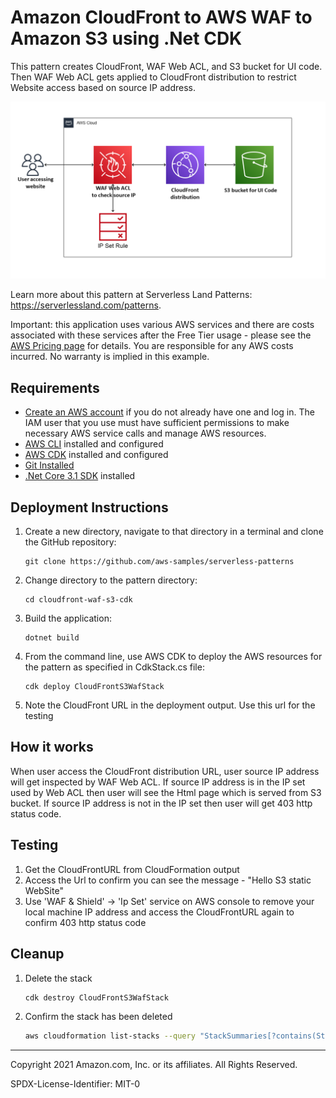 # Amazon CloudFront to AWS WAF to Amazon S3 using .Net CDK

This pattern creates CloudFront, WAF Web ACL, and S3 bucket for UI code. Then WAF Web ACL gets applied to CloudFront distribution to restrict Website access based on source IP address.

![Architecture](CloudFront-WAF-S3.png)

Learn more about this pattern at Serverless Land Patterns: https://serverlessland.com/patterns.

Important: this application uses various AWS services and there are costs associated with these services after the Free Tier usage - please see the [AWS Pricing page](https://aws.amazon.com/pricing/) for details. You are responsible for any AWS costs incurred. No warranty is implied in this example.

## Requirements

* [Create an AWS account](https://portal.aws.amazon.com/gp/aws/developer/registration/index.html) if you do not already have one and log in. The IAM user that you use must have sufficient permissions to make necessary AWS service calls and manage AWS resources.
* [AWS CLI](https://docs.aws.amazon.com/cli/latest/userguide/install-cliv2.html) installed and configured
* [AWS CDK](https://docs.aws.amazon.com/cdk/v2/guide/cli.html) installed and configured 
* [Git Installed](https://git-scm.com/book/en/v2/Getting-Started-Installing-Git)
* [.Net Core 3.1 SDK](https://dotnet.microsoft.com/en-us/download/dotnet/3.1) installed

## Deployment Instructions

1. Create a new directory, navigate to that directory in a terminal and clone the GitHub repository:
    ``` 
    git clone https://github.com/aws-samples/serverless-patterns
    ```
1. Change directory to the pattern directory:
    ```
    cd cloudfront-waf-s3-cdk
    ```
1. Build the application:
    ```
    dotnet build
    ```
1. From the command line, use AWS CDK to deploy the AWS resources for the pattern as specified in CdkStack.cs file:
    ```
    cdk deploy CloudFrontS3WafStack
    ```
1. Note the CloudFront URL in the deployment output. Use this url for the testing

## How it works

When user access the CloudFront distribution URL, user source IP address will get inspected by WAF Web ACL. If source IP address is in the IP set used by Web ACL then user will see the Html page which is served from S3 bucket. If source IP address is not in the IP set then user will get 403 http status code. 

## Testing

1. Get the CloudFrontURL from CloudFormation output 
1. Access the Url to confirm you can see the message - "Hello S3 static WebSite"
1. Use 'WAF & Shield' -> 'Ip Set' service on AWS console to remove your local machine IP address and access the CloudFrontURL again to confirm 403 http status code

## Cleanup
 
1. Delete the stack
    ```bash
    cdk destroy CloudFrontS3WafStack
    ```
1. Confirm the stack has been deleted
    ```bash
    aws cloudformation list-stacks --query "StackSummaries[?contains(StackName,'CloudFrontS3WafStack')].StackStatus"
    ```
----
Copyright 2021 Amazon.com, Inc. or its affiliates. All Rights Reserved.

SPDX-License-Identifier: MIT-0
